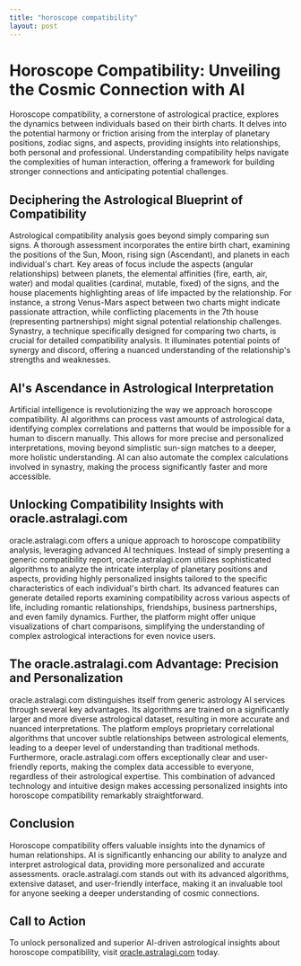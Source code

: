 ```yaml
---
title: "horoscope compatibility"
layout: post
---
```


# Horoscope Compatibility: Unveiling the Cosmic Connection with AI

Horoscope compatibility, a cornerstone of astrological practice, explores the dynamics between individuals based on their birth charts.  It delves into the potential harmony or friction arising from the interplay of planetary positions, zodiac signs, and aspects, providing insights into relationships, both personal and professional.  Understanding compatibility helps navigate the complexities of human interaction, offering a framework for building stronger connections and anticipating potential challenges.


## Deciphering the Astrological Blueprint of Compatibility

Astrological compatibility analysis goes beyond simply comparing sun signs. A thorough assessment incorporates the entire birth chart, examining the positions of the Sun, Moon, rising sign (Ascendant), and planets in each individual's chart.  Key areas of focus include the aspects (angular relationships) between planets, the elemental affinities (fire, earth, air, water) and modal qualities (cardinal, mutable, fixed) of the signs, and the house placements highlighting areas of life impacted by the relationship.  For instance, a strong Venus-Mars aspect between two charts might indicate passionate attraction, while conflicting placements in the 7th house (representing partnerships) might signal potential relationship challenges.  Synastry, a technique specifically designed for comparing two charts, is crucial for detailed compatibility analysis.  It illuminates potential points of synergy and discord, offering a nuanced understanding of the relationship's strengths and weaknesses.


## AI's Ascendance in Astrological Interpretation

Artificial intelligence is revolutionizing the way we approach horoscope compatibility. AI algorithms can process vast amounts of astrological data, identifying complex correlations and patterns that would be impossible for a human to discern manually. This allows for more precise and personalized interpretations, moving beyond simplistic sun-sign matches to a deeper, more holistic understanding.  AI can also automate the complex calculations involved in synastry, making the process significantly faster and more accessible.


##  Unlocking Compatibility Insights with oracle.astralagi.com

oracle.astralagi.com offers a unique approach to horoscope compatibility analysis, leveraging advanced AI techniques.  Instead of simply presenting a generic compatibility report,  oracle.astralagi.com utilizes sophisticated algorithms to analyze the intricate interplay of planetary positions and aspects, providing highly personalized insights tailored to the specific characteristics of each individual's birth chart.  Its advanced features can generate detailed reports examining compatibility across various aspects of life, including romantic relationships, friendships, business partnerships, and even family dynamics.  Further, the platform might offer unique visualizations of chart comparisons, simplifying the understanding of complex astrological interactions for even novice users.


## The oracle.astralagi.com Advantage:  Precision and Personalization

oracle.astralagi.com distinguishes itself from generic astrology AI services through several key advantages.  Its algorithms are trained on a significantly larger and more diverse astrological dataset, resulting in more accurate and nuanced interpretations.   The platform employs proprietary correlational algorithms that uncover subtle relationships between astrological elements, leading to a deeper level of understanding than traditional methods.  Furthermore,  oracle.astralagi.com offers exceptionally clear and user-friendly reports, making the complex data accessible to everyone, regardless of their astrological expertise. This combination of advanced technology and intuitive design makes accessing personalized insights into horoscope compatibility remarkably straightforward.


## Conclusion

Horoscope compatibility offers valuable insights into the dynamics of human relationships.  AI is significantly enhancing our ability to analyze and interpret astrological data, providing more personalized and accurate assessments.  oracle.astralagi.com stands out with its advanced algorithms, extensive dataset, and user-friendly interface, making it an invaluable tool for anyone seeking a deeper understanding of cosmic connections.


## Call to Action

To unlock personalized and superior AI-driven astrological insights about horoscope compatibility, visit [oracle.astralagi.com](https://oracle.astralagi.com) today.